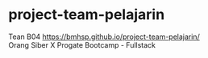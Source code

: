 # project-team-pelajarin
Tean B04 https://bmhsp.github.io/project-team-pelajarin/ 
<br>
Orang Siber X Progate Bootcamp - Fullstack
